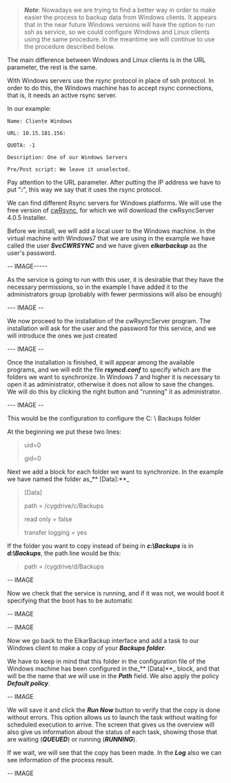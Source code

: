 > _**Note**_: Nowadays we are trying to find a better way in order to make easier the process to backup data from Windows clients. It appears that in the near future Windows versions will have the option to run ssh as service, so we could configure Windows and Linux clients using the same procedure. In the meantime we will continue to use the procedure described below.

The main difference between Windows and Linux clients is in the URL parameter, the rest is the same.

With Windows servers use the _rsync_ protocol in place of ssh protocol. In order to do this, the Windows machine has to accept rsync connections, that is, it needs an active rsync server.

In our example:

```
Name: Cliente Windows

URL: 10.15.181.156:

QUOTA: -1

Description: One of our Windows Servers

Pre/Post script: We leave it unselected.
```

Pay attention to the URL parameter. After putting the IP address we have to put "_**:**_", this way we say that it uses the rsync protocol.

We can find different Rsync servers for Windows platforms. We will use the free version of [cwRsync](https://www.backupassist.com/rsync/cwRsyncServer_4.1.0_Installer.zip), for which we will download the cwRsyncServer 4.0.5 Installer.

Before we install, we will add a local user to the Windows machine. In the virtual machine with Windows7 that we are using in the example we have called the user _**SvcCWRSYNC**_ and we have given _**elkarbackup**_ as the user's password.

-- IMAGE-----

As the service is going to run with this user, it is desirable that they have the necessary permissions, so in the example I have added it to the administrators group \(probably with fewer permissions will also be enough\)

--- IMAGE --

We now proceed to the installation of the cwRsyncServer program. The installation will ask for the user and the password for this service, and we will introduce the ones we just created

--- IMAGE --

Once the installation is finished, it will appear among the available programs, and we will edit the file _**rsyncd.conf**_ to specify which are the folders we want to synchronize. In Windows 7 and higher it is necessary to open it as administrator, otherwise it does not allow to save the changes. We will do this by clicking the right button and "running" it as administrator.

--- IMAGE --

This would be the configuration to configure the C: \ Backups folder

At the beginning we put these two lines:

> uid=0
>
> gid=0

Next we add a block for each folder we want to synchronize. In the example we have named the folder as_** \[Data\]:**_

> \[Data\]
>
> path = /cygdrive/c/Backups
>
> read only = false
>
> transfer logging = yes

If the folder you want to copy instead of being in _**c:\Backups**_ is in _**d:\Backups**_, the path line would be this:

> path = /cygdrive/d/Backups

-- IMAGE

Now we check that the service is running, and if it was not, we would boot it specifying that the boot has to be automatic

-- IMAGE

-- IMAGE

Now we go back to the ElkarBackup interface and add a task to our Windows client to make a copy of your _**Backups folder**_.

We have to keep in mind that this folder in the configuration file of the Windows machine has been configured in the_** \[Data\]**_ block, and that will be the name that we will use in the _**Path**_ field. We also apply the policy _**Default policy**_.

-- IMAGE

We will save it and click the _**Run Now**_ button to verify that the copy is done without errors. This option allows us to launch the task without waiting for scheduled execution to arrive. The screen that gives us the overview will also give us information about the status of each task, showing those that are waiting \(_**QUEUED**_\) or running \(_**RUNNING**_\).

If we wait, we will see that the copy has been made. In the _**Log**_ also we can see information of the process result.

-- IMAGE

